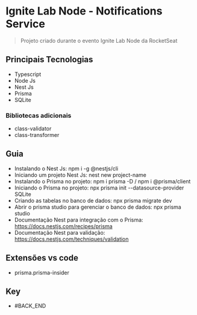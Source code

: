 # Ignite Lab Node - Notifications Service

> Projeto criado durante o evento Ignite Lab Node da RocketSeat

## Principais Tecnologias

- Typescript
- Node Js
- Nest Js
- Prisma
- SQLite

### Bibliotecas adicionais

- class-validator
- class-transformer

## Guia

- Instalando o Nest Js: npm i -g @nestjs/cli
- Iniciando um projeto Nest Js: nest new project-name
- Instalando o Prisma no projeto: npm i prisma -D / npm i @prisma/client
- Iniciando o Prisma no projeto: npx prisma init --datasource-provider SQLite
- Criando as tabelas no banco de dados: npx prisma migrate dev
- Abrir o prisma studio para gerenciar o banco de dados: npx prisma studio
- Documentação Nest para integração com o Prisma: https://docs.nestjs.com/recipes/prisma
- Documentação Nest para validação: https://docs.nestjs.com/techniques/validation

## Extensões vs code

- prisma.prisma-insider

## Key

- #BACK_END
